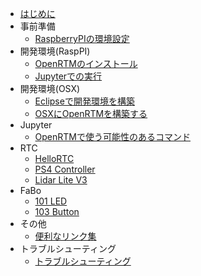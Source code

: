 
* [はじめに](README.md)
* 事前準備
	* [RaspberryPIの環境設定](raspi.md)
* 開発環境(RaspPI)
    * [OpenRTMのインストール](install.md)
    * [Jupyterでの実行](jupyter.md)
* 開発環境(OSX)
	* [Eclipseで開発環境を構築](devosx.md)
    * [OSXにOpenRTMを構築する](installosx.md)
* Jupyter
	* [OpenRTMで使う可能性のあるコマンド](command.md)
* RTC
	* [HelloRTC](rtc.md)
	* [PS4 Controller](ps4.md)
	* [Lidar Lite V3](lidar.md)
* FaBo
	* [101 LED](/fabo/101_led.md)
	* [103 Button](/fabo/103_button.md)
* その他
	* [便利なリンク集](link.md)
* トラブルシューティング
	* [トラブルシューティング](trouble.md)
